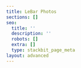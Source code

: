```yaml
---
title: LeBar Photos
sections: []
seo:
  title: ''
  description: ''
  robots: []
  extra: []
  type: stackbit_page_meta
layout: advanced
---
```


